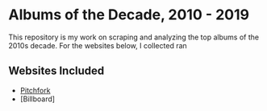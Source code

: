 # Albums of the Decade, 2010 - 2019

This repository is my work on scraping and analyzing the top albums of the 2010s decade. 
For the websites below, I collected ran

## Websites Included

* [Pitchfork](https://pitchfork.com/features/lists-and-guides/the-200-best-albums-of-the-2010s/)
* [Billboard]
